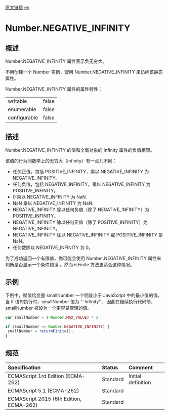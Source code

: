 <a href="https://developer.mozilla.org/zh-CN/docs/Web/JavaScript/Reference/Global_Objects/Number/NEGATIVE_INFINITY" target="_blank">原文链接</a>
<a href="https://developer.mozilla.org/en-US/docs/Web/JavaScript/Reference/Global_Objects/Number/NEGATIVE_INFINITY" target="_blank">en</a>

# Number.NEGATIVE_INFINITY

## 概述

Number.NEGATIVE_INFINITY 属性表示负无穷大。

不用创建一个 Number 实例，使用 Number.NEGATIVE_INFINITY 来访问该静态属性。

Number.NEGATIVE_INFINITY 属性的属性特性：

|             |       |
|:------------|:------|
|writable     | false |
|enumerable   | false |
|configurable | false |

## 描述

Number.NEGATIVE_INFINITY 的值和全局对象的 Infinity 属性的负值相同。

该值的行为同数学上的无穷大（infinity）有一点儿不同：

* 任何正值，包括 POSITIVE_INFINITY，乘以 NEGATIVE_INFINITY 为 NEGATIVE_INFINITY。
* 任何负值，包括 NEGATIVE_INFINITY，乘以 NEGATIVE_INFINITY 为 POSITIVE_INFINITY。
* 0 乘以 NEGATIVE_INFINITY 为 NaN.
* NaN 乘以 NEGATIVE_INFINITY 为 NaN.
* NEGATIVE_INFINITY 除以任何负值（除了 NEGATIVE_INFINITY）为 POSITIVE_INFINITY。
* NEGATIVE_INFINITY 除以任何正值（除了 POSITIVE_INFINITY）为 NEGATIVE_INFINITY。
* NEGATIVE_INFINITY 除以 NEGATIVE_INFINITY 或 POSITIVE_INFINITY 是 NaN。
* 任何数除以 NEGATIVE_INFINITY 为 0。

为了成功返回一个有限值，你可能会使用 Number.NEGATIVE_INFINITY 属性来判断是否显示一个条件错误 。然而 isFinite 方法更适合这种情况。

## 示例

下例中，赋值给变量 smallNumber 一个明显小于 JavaScript 中的最小值的值。当 if 语句执行时，smallNumber 值为 "-Infinity"，
因此在继续执行代码前，smallNumber 被设为一个更容易管理的值。

```javascript
var smallNumber = (-Number.MAX_VALUE) * 2

if (smallNumber == Number.NEGATIVE_INFINITY) {
 smallNumber = returnFinite();
}
```

## 规范

| Specification                           | Status   | Comment            |
|:----------------------------------------|:---------|:-------------------|
| ECMAScript 1rd Edition (ECMA-262)       | Standard | Initial definition |
| ECMAScript 5.1 (ECMA-262)               | Standard |                    |
| ECMAScript 2015 (6th Edition, ECMA-262) | Standard |                    |